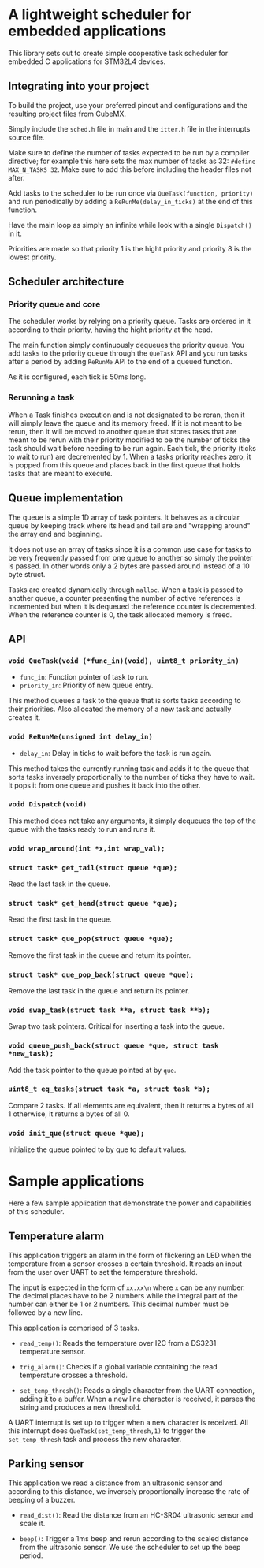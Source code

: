 # A lightweight scheduler for embedded applications

This library sets out to create simple cooperative task scheduler for embedded C applications for STM32L4 devices. 

## Integrating into your project

To build the project, use your preferred pinout and configurations and the resulting project files from CubeMX.

Simply include the `sched.h` file in main and the `itter.h` file in the interrupts source file.

Make sure to define the number of tasks expected to be run by a compiler directive; for example this here sets the max number of tasks as 32: `#define MAX_N_TASKS 32`. Make sure to add this before including the header files not after.

Add tasks to the scheduler to be run once via `QueTask(function, priority)` and run periodically by adding a `ReRunMe(delay_in_ticks)` at the end of this function.

Have the main loop as simply an infinite while look with a single `Dispatch()` in it.

Priorities are made so that priority 1 is the hight priority and priority 8 is the lowest priority.

## Scheduler architecture

### Priority queue and core

The scheduler works by relying on a priority queue. Tasks are ordered in it according to their priority, having the hight priority at the head. 

The main function simply continuously dequeues the priority queue. You add tasks to the priority queue through the `QueTask` API and you run tasks after a period by adding `ReRunMe` API to the end of a queued function.

As it is configured, each tick is 50ms long.

### Rerunning a task

When a Task finishes execution and is not designated to be reran, then it will simply leave the queue and its memory freed. If it is not meant to be rerun, then it will be moved to another queue that stores tasks that are meant to be rerun with their priority modified to be the number of ticks the task should wait before needing to be run again.
Each tick, the priority (ticks to wait to run) are decremented by 1.
When a tasks priority reaches zero, it is popped from this queue and places back in the first queue that holds tasks that are meant to execute.

## Queue implementation

The queue is a simple 1D array of task pointers.
It behaves as a circular queue by keeping track where its head and tail are and "wrapping around" the array end and beginning.

It does not use an array of tasks since it is a common use case for tasks to be very frequently passed from one queue to another so simply the pointer is passed. In other words only a 2 bytes are passed around instead of a 10 byte struct.

Tasks are created dynamically through `malloc`. When a task is passed to another queue, a counter presenting the number of active references is incremented but when it is dequeued the reference counter is decremented. When the reference counter is 0, the task allocated memory is freed.

## API

### `void QueTask(void (*func_in)(void), uint8_t priority_in)`

- `func_in`: Function pointer of task to run.
- `priority_in`: Priority of new queue entry.

This method queues a task to the queue that is sorts tasks according to their priorities. Also allocated the memory of a new task and actually creates it.

### `void ReRunMe(unsigned int delay_in)`

- `delay_in`: Delay in ticks to wait before the task is run again.

This method takes the currently running task and adds it to the queue that sorts tasks inversely proportionally to the number of ticks they have to wait.
It pops it from one queue and pushes it back into the other.

### `void Dispatch(void)`

This method does not take any arguments, it simply dequeues the top of the queue with the tasks ready to run and runs it.

### `void wrap_around(int *x,int wrap_val);`


### `struct task* get_tail(struct queue *que);`

Read the last task in the queue.

### `struct task* get_head(struct queue *que);`

Read the first task in the queue.

### `struct task* que_pop(struct queue *que);`

Remove the first task in the queue and return its pointer.

### `struct task* que_pop_back(struct queue *que);`

Remove the last task in the queue and return its pointer.

### `void swap_task(struct task **a, struct task **b);`

Swap two task pointers. Critical for inserting a task into the queue.

### `void queue_push_back(struct queue *que, struct task *new_task);`

Add the task pointer to the queue pointed at by `que`.

### `uint8_t eq_tasks(struct task *a, struct task *b);`

Compare 2 tasks. If all elements are equivalent, then it returns a bytes of all 1 otherwise, it returns a bytes of all 0.

### `void init_que(struct queue *que);`

Initialize the queue pointed to by que to default values.

# Sample applications

Here a few sample application that demonstrate the power and capabilities of this scheduler.

## Temperature alarm

This application triggers an alarm in the form of flickering an LED when the temperature from a sensor crosses a certain threshold. It reads an input from the user over UART to set the temperature threshold.

The input is expected in the form of `xx.xx\n` where `x` can be any number. The decimal places have to be 2 numbers while the integral part of the number can either be 1 or 2 numbers. This decimal number must be followed by a new line.

This application is comprised of 3 tasks.

- `read_temp()`: Reads the temperature over I2C from a DS3231 temperature sensor.

- `trig_alarm()`: Checks if a global variable containing the read temperature crosses a threshold.

- `set_temp_thresh()`: Reads a single character from the UART connection, adding it to a buffer. When a new line character is received, it parses the string and produces a new threshold.

A UART interrupt is set up to trigger when a new character is received. All this interrupt does `QueTask(set_temp_thresh,1)` to trigger the `set_temp_thresh` task and process the new character.

## Parking sensor

This application we read a distance from an ultrasonic sensor and according to this distance, we inversely proportionally increase the rate of beeping of a buzzer.

- `read_dist()`: Read the distance from an HC-SR04 ultrasonic sensor and scale it.

- `beep()`: Trigger a 1ms beep and rerun according to the scaled distance from the ultrasonic sensor. We use the scheduler to set up the beep period.
